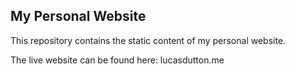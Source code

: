 ## My Personal Website

This repository contains the static content of my personal website.

The live website can be found here: lucasdutton.me
